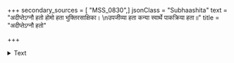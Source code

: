 +++
secondary_sources = [ "MSS_0830",]
jsonClass = "Subhaashita"
text = "अदीप्तेऽग्नौ हतो होमो हता भुक्तिरसाक्षिका।  \nउपजीव्या हता कन्या स्वार्थे पाकक्रिया हता॥"
title = "अदीप्तेऽग्नौ हतो"

+++

<details><summary>Text</summary>

अदीप्तेऽग्नौ हतो होमो हता भुक्तिरसाक्षिका।  
उपजीव्या हता कन्या स्वार्थे पाकक्रिया हता॥
</details>
